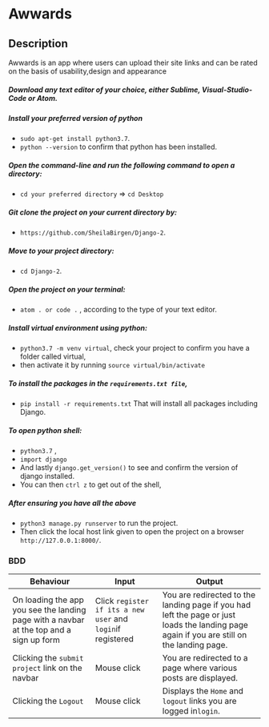 # Awwards
## Description
Awwards is an app where users can upload their site links and can be rated on the basis of usability,design and appearance

##### Download any text editor of your choice, either Sublime, Visual-Studio-Code or Atom.
##### Install your preferred version of python
  - ```sudo apt-get install python3.7```.
  - ```python --version``` to confirm that python has been installed.
##### Open the command-line and run the following command to open a directory:
  - ```cd your preferred directory``` => ```cd Desktop```
##### Git clone the project on your current directory by:
  - ```https://github.com/SheilaBirgen/Django-2```.
##### Move to your project directory:
- ```cd Django-2```.
##### Open the project on your terminal:
  - ```atom . or code .``` , according to the type of your text editor.
##### Install virtual environment using python:
  - ```python3.7 -m venv virtual```, check your project to confirm you have a folder called virtual,
  - then activate it by running ```source virtual/bin/activate```
##### To install the packages in the ```requirements.txt file```,
  - ```pip install -r requirements.txt```  That will install all packages including Django.
##### To open python shell:
  - ```python3.7``` ,
  - ```import django```
  - And lastly ```django.get_version()``` to see and confirm the version of django installed.
  - You can then ```ctrl z``` to get out of the shell,
##### After ensuring you have all the above
  - ```python3 manage.py runserver``` to run the project.
  - Then click the local host link given to open the project on a browser ```http://127.0.0.1:8000/```.

### BDD

| Behaviour | Input | Output |
| --------- | ------| ------ |
|On loading the app you see the landing page with a navbar at the top and a sign up form| Click `register if its a new user` and `login`if registered | You are redirected to the landing page if you had left the page or just loads the landing page again if you are still on the landing page.|
|Clicking the `submit project` link on the navbar | Mouse click |You are redirected to a page where various posts are displayed.|
|Clicking the `Logout`| Mouse click | Displays the `Home` and `logout` links you are logged in`login`.|